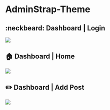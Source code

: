 # AdminStrap-Theme

## :neckbeard: Dashboard | Login
<img src='http://i.imgur.com/RBzkDR4.png' />

## :house: Dashboard | Home
<img src='http://i.imgur.com/lbH52fN.png' />

## :pencil2: Dashboard | Add Post
<img src='http://imgur.com/wTdGrrk.png' />
